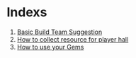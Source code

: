 # Indexs
1. [Basic Build Team Suggestion](https://github.com/ZeroIme/cmm-red-suns/blob/master/Basic%20Build%20Team%20Suggestion.MD)
2. [How to collect resource for player hall](https://github.com/ZeroIme/cmm-red-suns/blob/master/How%20to%20collect%20resource%20for%20player%20hall.MD)
3. [How to use your Gems](https://github.com/ZeroIme/cmm-red-suns/blob/master/How%20to%20use%20your%20Gems.MD)
